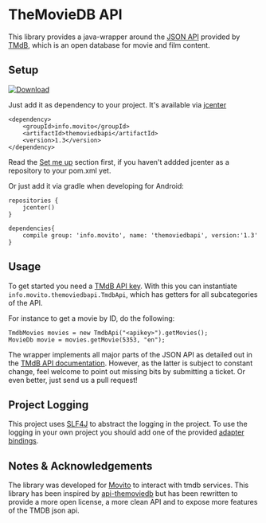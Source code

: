 TheMovieDB API
================

This library provides a java-wrapper around the [JSON API](http://api.themoviedb.org/) provided by
[TMdB](http://themoviedb.org), which is an open database for movie and film content.



Setup
-----

[ ![Download](https://api.bintray.com/packages/movito/movito-utils/tmdb-api/images/download.svg) ](https://bintray.com/movito/movito-utils/tmdb-api/_latestVersion)

Just add it as dependency to your project. It's available via [jcenter](https://bintray.com/bintray/jcenter)

```
<dependency>
    <groupId>info.movito</groupId>
    <artifactId>themoviedbapi</artifactId>
    <version>1.3</version>
</dependency>
```
Read the [Set me up](https://bintray.com/bintray/jcenter) section first, if you haven't addded jcenter as a repository to your pom.xml yet.

Or just add it via gradle when developing for Android:

```
repositories {
    jcenter()
}

dependencies{
    compile group: 'info.movito', name: 'themoviedbapi', version:'1.3'
}
```


Usage
-----

To get started you need a [TMdB API key](http://docs.themoviedb.apiary.io/). With this you can instantiate
`info.movito.themoviedbapi.TmdbApi`, which has getters for all subcategories of the API.

For instance to get a movie by ID, do the following:

```
TmdbMovies movies = new TmdbApi("<apikey>").getMovies();
MovieDb movie = movies.getMovie(5353, "en");
```

The wrapper implements all major parts of the JSON API as detailed out in the [TMdB API documentation]((http://api.themoviedb.org/)).
However, as the latter is subject to constant change, feel welcome to point out missing bits by submitting a ticket.
Or even better, just send us a pull request!

Project Logging
---------------

This project uses [SLF4J](http://www.slf4j.org) to abstract the logging in the project. To use the logging in your own
project you should add one of the provided [adapter bindings](http://www.slf4j.org/manual.html).



Notes & Acknowledgements
-------------------------

The library was developed for [Movito](http://www.movito.info) to interact with tmdb services. This library has been
inspired by [api-themoviedb](https://github.com/Omertron/api-themoviedb) but has been rewritten to provide a more open
license, a more clean API and to expose more features of the TMDB json api.
